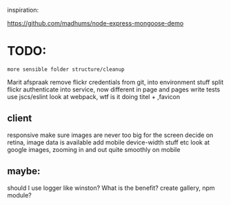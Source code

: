inspiration:

https://github.com/madhums/node-express-mongoose-demo


# TODO:

    more sensible folder structure/cleanup
Marit afspraak
remove flickr credentials from git, into environment stuff
split flickr authenticate into service, now different in page and pages
write tests
use jscs/eslint
look at webpack, wtf is it doing
titel + ,favicon


## client
responsive
make sure images are never too big for the screen
decide on retina, image data is available
add mobile device-width stuff etc
look at google images, zooming in and out quite smoothly on mobile


## maybe:
should I use logger like winston? What is the benefit?
create gallery, npm module?



